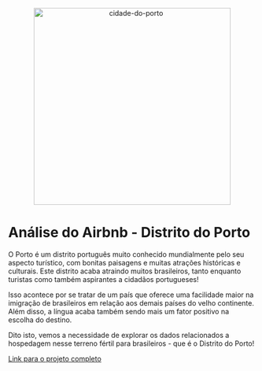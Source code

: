 <p align="center">
  <img src="https://moraremportugal.com/wp-content/uploads/2018/06/Porto-e1528561211879.jpeg" alt="cidade-do-porto"height=400px >
</p>

# Análise do Airbnb - Distrito do Porto

O Porto é um distrito português muito conhecido mundialmente pelo seu aspecto turístico, com bonitas paisagens e muitas atrações históricas e culturais. Este distrito acaba atraindo muitos brasileiros, tanto enquanto turistas como também aspirantes a cidadãos portugueses! 

Isso acontece por se tratar de um país que oferece uma facilidade maior na imigração de brasileiros em relação aos demais países do velho continente. Além disso, a língua acaba também sendo mais um fator positivo na escolha do destino.

Dito isto, vemos a necessidade de explorar os dados relacionados a hospedagem nesse terreno fértil para brasileiros - que é o Distrito do Porto!

[Link para o projeto completo](https://colab.research.google.com/drive/1o2kvmJagaxzHjrlotUUkhNEj3C2kpKM1?usp=sharing)
